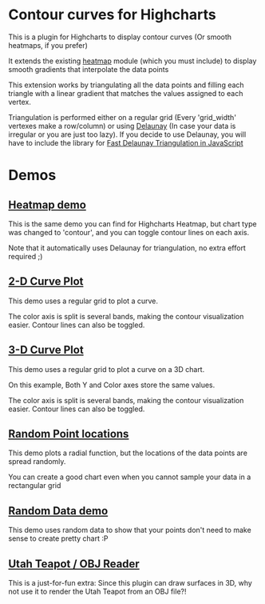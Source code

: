 Contour curves for Highcharts
=============================

This is a plugin for Highcharts to display contour curves (Or smooth heatmaps, if you prefer)

It extends the existing [heatmap](http://www.highcharts.com/maps/demo/heatmap) module (which you must include) to display smooth gradients that interpolate the data points

This extension works by triangulating all the data points and filling each triangle with a linear gradient that matches the values assigned to each vertex.

Triangulation is performed either on a regular grid (Every 'grid_width' vertexes make a row/column) or using [Delaunay](http://en.wikipedia.org/wiki/Delaunay_triangulation) (In case your data is irregular or you are just too lazy). If you decide to use Delaunay, you will have to include the library for [Fast Delaunay Triangulation in JavaScript](https://github.com/ironwallaby/delaunay)


Demos
=====

[Heatmap demo](https://jsfiddle.net/9bj8rnws/)
--------------------

This is the same demo you can find for Highcharts Heatmap, but chart type was changed to 'contour', and you can toggle contour lines on each axis.

Note that it automatically uses Delaunay for triangulation, no extra effort required ;)


[2-D Curve Plot](http://jsfiddle.net/gfo1kps9/)
------------------------
This demo uses a regular grid to plot a curve.

The color axis is split is several bands, making the contour visualization easier. Contour lines can also be toggled.


[3-D Curve Plot](https://jsfiddle.net/f21y4L4x/)
--------------------
This demo uses a regular grid to plot a curve on a 3D chart.

On this example, Both Y and Color axes store the same values.

The color axis is split is several bands, making the contour visualization easier. Contour lines can also be toggled.


[Random Point locations](https://jsfiddle.net/nd49scnx/)
------------------------
This demo plots a radial function, but the locations of the data points are spread randomly.

You can create a good chart even when you cannot sample your data in a rectangular grid


[Random Data demo](https://jsfiddle.net/naq8uwLL/)
--------------------
This demo uses random data to show that your points don't need to make sense to create pretty chart :P


[Utah Teapot / OBJ Reader](https://jsfiddle.net/ovLmmhah/)
--------------------
This is a just-for-fun extra: Since this plugin can draw surfaces in 3D, why not use it to render the Utah Teapot from an OBJ file?!
